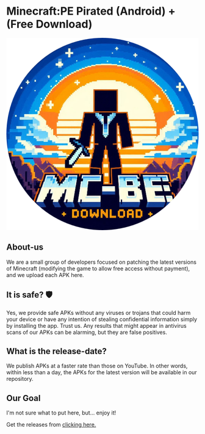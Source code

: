 # Minecraft:PE Pirated (Android) + (Free Download)

![MCBE Logo](assets/mcbe.png)

## About-us

We are a small group of developers focused on patching the latest versions of Minecraft (modifying the game to allow free access without payment), and we upload each APK here.

## It is safe? 🛡

Yes, we provide safe APKs without any viruses or trojans that could harm your device or have any intention of stealing confidential information simply by installing the app. Trust us. Any results that might appear in antivirus scans of our APKs can be alarming, but they are false positives.

## What is the release-date?

We publish APKs at a faster rate than those on YouTube. In other words, within less than a day, the APKs for the latest version will be available in our repository.

## Our Goal

I'm not sure what to put here, but... enjoy it!

Get the releases from [clicking here.](https://github.com/ToolsPeople200/mcbe-apk/releases)
